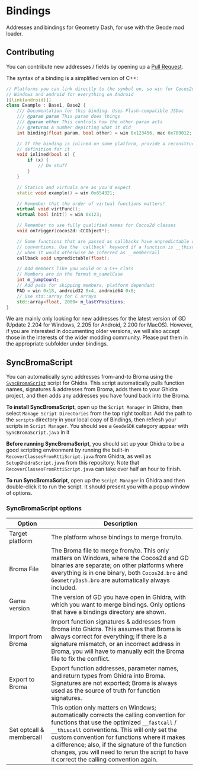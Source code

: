 # Bindings

Addresses and bindings for Geometry Dash, for use with the Geode mod loader.

## Contributing

You can contribute new addresses / fields by opening up a [Pull Request](https://github.com/geode-sdk/bindings/pull).

The syntax of a binding is a simplified version of C++:
```cpp
// Platforms you can link directly to the symbol on, so win for Cocos2d on 
// Windows and android for everything on Android
[[link(android)]]
class Example : Base1, Base2 {
    /// Documentation for this binding. Uses Flash-compatible JSDoc
    /// @param param This param does things
    /// @param other This controls how the other param acts
    /// @returns A number depicting what it did
    int binding(float param, bool other) = win 0x123456, mac 0x789012;

    // If the binding is inlined on some platform, provide a reconstructed 
    // definition for it
    void inlined(bool x) {
        if (x) {
            // Do stuff
        }
    }

    // Statics and virtuals are as you'd expect
    static void example() = win 0x654321;

    // Remember that the order of virtual functions matters!
    virtual void virtFunc();
    virtual bool init() = win 0x123;

    // Remember to use fully qualified names for Cocos2d classes
    void onTrigger(cocos2d::CCObject*);

    // Some functions that are passed as callbacks have unpredictable calling 
    // conventions. Use the `callback` keyword if a function is __thiscall 
    // when it would otherwise be inferred as __membercall
    callback void unpredictable(float);

    // Add members like you would on a C++ class
    // Members are in the format m_camelCase
    int m_jumpCount;
    // Add pads for skipping members, platform dependant
    PAD = win 0x18, android32 0x4, android64 0x8;
    // Use std::array for C arrays
    std::array<float, 2000> m_lastYPositions;
}
```

We are mainly only looking for new addresses for the latest version of GD (Update 2.204 for Windows, 2.205 for Android, 2.200 for MacOS). However, if you are interested in documenting older versions, we will also accept those in the interests of the wider modding community. Please put them in the appropriate subfolder under bindings.

## SyncBromaScript

You can automatically sync addresses from-and-to Broma using the [`SyncBromaScript`](scripts/SyncBromaScript.java) script for Ghidra. This script automatically pulls function names, signatures & addresses from Broma, adds them to your Ghidra project, and then adds any addresses you have found back into the Broma.

**To install SyncBromaScript**, open up the `Script Manager` in Ghidra, then select `Manage Script Directories` from the top right toolbar. Add the path to the `scripts` directory in your local copy of Bindings, then refresh your scripts in `Script Manager`. You should see a `GeodeSDK` category appear with `SyncBromaScript.java` in it

**Before running SyncBromaScript**, you should set up your Ghidra to be a good scripting environment by running the built-in `RecoverClassesFromRttiScript.java` from Ghidra, as well as `SetupGhidraScript.java` from this repository. Note that `RecoverClassesFromRttiScript.java` can take over half an hour to finish.

**To run SyncBromaScript**, open up the `Script Manager` in Ghidra and then double-click it to run the script. It should present you with a popup window of options.

### SyncBromaScript options

| Option | Description |
| ------ | ----------- |
| Target platform | The platform whose bindings to merge from/to. |
| Broma File | The Broma file to merge from/to. This only matters on Windows, where the Cocos2d and GD binaries are separate; on other platforms where everything is in one binary, both `Cocos2d.bro` and `GeometryDash.bro` are automatically always included. |
| Game version | The version of GD you have open in Ghidra, with which you want to merge bindings. Only options that have a bindings directory are shown. |
| Import from Broma | Import function signatures & addresses from Broma into Ghidra. This assumes that Broma is always correct for everything; if there is a signature mismatch, or an incorrect address in Broma, you will have to manually edit the Broma file to fix the conflict. |
| Export to Broma | Export function addresses, parameter names, and return types from Ghidra into Broma. Signatures are not exported; Broma is always used as the source of truth for function signatures. |
| Set optcall & membercall | This option only matters on Windows; automatically corrects the calling convention for functions that use the optimized `__fastcall` / `__thiscall` conventions. This will only set the custom convention for functions where it makes a difference; also, if the signature of the function changes, you will need to rerun the script to have it correct the calling convention again. |

